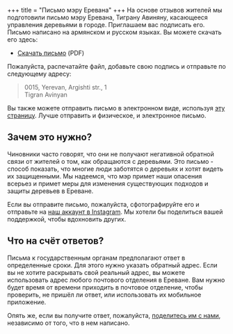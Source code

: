 +++
title = "Письмо мэру Еревана"
+++
На основе отзывов жителей мы подготовили письмо мэру Еревана, Тиграну Авиняну, касающееся управления деревьями в городе.
Приглашаем вас подписать его.
Письмо написано на армянском и русском языках. Вы можете скачать его здесь:

- [Скачать письмо](/documents/Letter-to-Avinyan.pdf) (PDF)

Пожалуйста, распечатайте файл, добавьте свою подпись и отправьте по следующему адресу:

> 0015, Yerevan, Argishti str., 1  
> Tigran Avinyan

Вы также можете отправить письмо в электронном виде, используя [эту страницу](https://arcanc.yerevan.am/). Лучше отправить и физическое, и электронное письмо.


## Зачем это нужно?

Чиновники часто говорят, что они не получают негативной обратной связи от жителей о том, как обращаются с деревьями.
Это письмо - способ показать, что многие люди заботятся о деревьях и хотят видеть их защищенными.
Мы надеемся, что мэр примет наши опасения всерьез и примет меры для изменения существующих подходов и защиты деревьев в Ереване.

Если вы отправите письмо, пожалуйста, сфотографируйте его и отправьте на [наш аккаунт в Instagram][1].
Мы хотели бы поделиться вашей поддержкой, чтобы вдохновить других.


## Что на счёт ответов?

Письма к государственным органам предполагают ответ в определенные сроки.
Для этого нужно указать обратный адрес.
Если вы не хотите раскрывать свой реальный адрес, вы можете использовать адрес любого почтового отделения в Ереване.
Вам нужно будет время от времени приходить в почтовое отделение, чтобы проверить, не пришёл ли ответ, или использовать их мобильное приложение.

Опять же, если вы получите ответ, пожалуйста, [поделитесь им с нами][1], независимо от того, что в нем написано.

[1]: https://www.instagram.com/kanach.yerevan/
